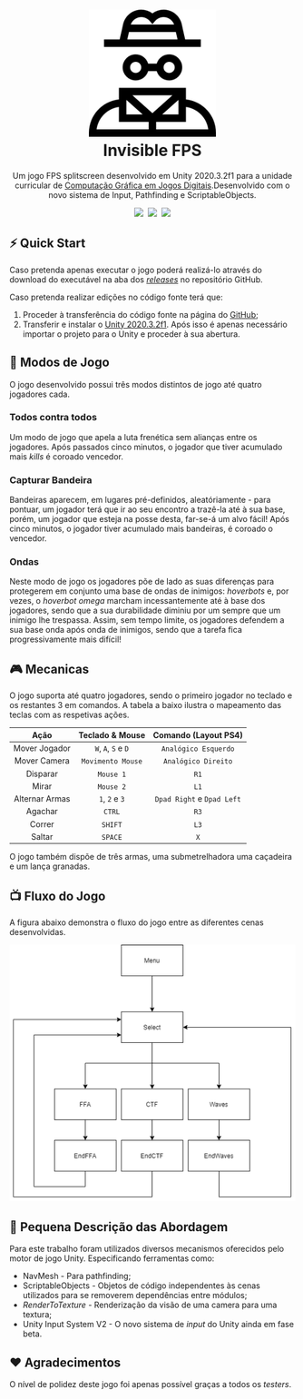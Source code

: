 <h1 align="center">
  <img src="./invisible-man.png" width="224px"/><br/>
  Invisible FPS
</h1>


<p align="center"> Um jogo FPS splitscreen desenvolvido em Unity 2020.3.2f1 para a unidade curricular de <a href="www.di.ubi.pt/~agomes/cgjd/">Computação Gráfica em Jogos Digitais</a>.Desenvolvido com o novo sistema de Input, Pathfinding e ScriptableObjects.</p>

<p align="center">
<img src="https://img.shields.io/badge/version-v1.0-blue?style=for-the-badge&logo=none"/>&nbsp; <img src="https://img.shields.io/badge/Made%20with-Unity-57b9d3.svg?style=for-the-badge&logo=unity"/>&nbsp; <img src="https://img.shields.io/badge/License-GPLv3-red.svg?style=for-the-badge&logo=none"/></p>


## ⚡️ Quick Start

Caso pretenda apenas executar o jogo poderá realizá-lo através do download do executável na aba dos [*releases*](https://github.com/dario-santos/InvisibleFPS/releases) no repositório GitHub.

Caso pretenda realizar edições no código fonte terá que:

  1. Proceder à transferência do código fonte na página do [GitHub](https://github.com/dario-santos/InvisibleFPS);
  2. Transferir e instalar o [Unity 2020.3.2f1](https://store.unity.com/download). Após isso é apenas necessário importar o projeto para o Unity e proceder à sua abertura.

## 📖 Modos de Jogo

O jogo desenvolvido possui três modos distintos de jogo até quatro jogadores cada.

### Todos contra todos

Um modo de jogo que apela a luta frenética sem alianças entre os jogadores. Após passados cinco minutos, o jogador que tiver acumulado mais *kills* é coroado vencedor.

### Capturar Bandeira

Bandeiras aparecem, em lugares pré-definidos, aleatóriamente - para pontuar, um jogador terá que ir ao seu encontro a trazê-la até à sua base, porém, um jogador que esteja na posse desta, far-se-á um alvo fácil! Após cinco minutos, o jogador tiver acumulado mais bandeiras, é coroado o vencedor.

### Ondas

Neste modo de jogo os jogadores põe de lado as suas diferenças para protegerem em conjunto uma base de ondas de inimigos: *hoverbots* e, por vezes, o *hoverbot omega* marcham incessantemente até à base dos jogadores, sendo que a sua durabilidade diminiu por um sempre que um inimigo lhe trespassa.
Assim, sem tempo limite, os jogadores defendem a sua base onda após onda de inimigos, sendo que a tarefa fica progressivamente mais difícil!

## 🎮 Mecanicas

O jogo suporta até quatro jogadores, sendo o primeiro jogador no teclado e os restantes 3 em comandos. A tabela a baixo ilustra o mapeamento das teclas com as respetivas ações.

| Ação          | Teclado & Mouse     | Comando (Layout PS4) |
| :-:           | :-:                 | :-:                  |
| Mover Jogador | `W`, `A`, `S` e `D` | `Analógico Esquerdo` |
| Mover Camera  | `Movimento Mouse`   | `Analógico Direito`  |
| Disparar      | `Mouse 1`           | `R1`  |
| Mirar         | `Mouse 2`           | `L1`  |
| Alternar Armas| `1`, `2` e `3`      | `Dpad Right` e `Dpad Left`|
| Agachar       | `CTRL`              | `R3`  |
| Correr        | `SHIFT`             | `L3`  |
| Saltar        | `SPACE`             | `X`   |

O jogo também dispõe de três armas, uma submetrelhadora uma caçadeira e um lança granadas.


## 📺 Fluxo do Jogo

A figura abaixo demonstra o fluxo do jogo entre as diferentes cenas desenvolvidas.

![Fluxo Do Jogo](./GameFlow.png)


## 📝 Pequena Descrição das Abordagem

Para este trabalho foram utilizados diversos mecanismos oferecidos pelo motor de jogo Unity. Especificando ferramentas como:

- NavMesh - Para pathfinding;
- ScriptableObjects - Objetos de código independentes às cenas utilizados para se removerem dependências entre módulos;
- *RenderToTexture* - Renderização da visão de uma camera para uma textura;
- Unity Input System V2 - O novo sistema de *input* do Unity ainda em fase beta.

## ❤️ Agradecimentos

O nível de polidez deste jogo foi apenas possível graças a todos os *testers*.

